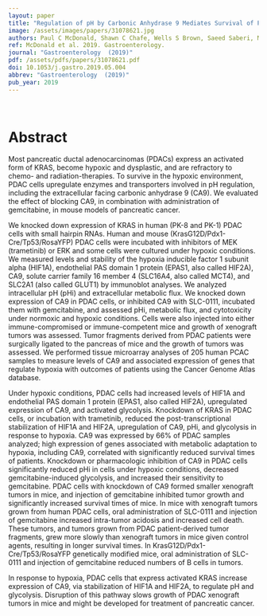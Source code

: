 ```yaml
---
layout: paper
title: "Regulation of pH by Carbonic Anhydrase 9 Mediates Survival of Pancreatic Cancer Cells With Activated KRAS in Response to Hypoxia."
image: /assets/images/papers/31078621.jpg
authors: Paul C McDonald, Shawn C Chafe, Wells S Brown, Saeed Saberi, Mridula Swayampakula, Geetha Venkateswaran, Oksana Nemirovsky, Jordan A Gillespie, Joanna M Karasinska, Steven E Kalloger, Claudiu T Supuran, David F Schaeffer, Ali Bashashati, Sohrab P Shah, James T Topham, Donald T Yapp, Jinyang Li, Daniel J Renouf, Ben Z Stanger, Shoukat Dedhar
ref: McDonald et al. 2019. Gastroenterology.
journal: "Gastroenterology  (2019)"
pdf: /assets/pdfs/papers/31078621.pdf
doi: 10.1053/j.gastro.2019.05.004
abbrev: "Gastroenterology  (2019)"
pub_year: 2019
---
```


<br />
<div data-badge-popover="right" data-badge-type="donut" data-pmid="31078621" data-hide-no-mentions="true" class="altmetric-embed"></div>

# Abstract

Most pancreatic ductal adenocarcinomas (PDACs) express an activated form of KRAS, become hypoxic and dysplastic, and are refractory to chemo- and radiation-therapies. To survive in the hypoxic environment, PDAC cells upregulate enzymes and transporters involved in pH regulation, including the extracellular facing carbonic anhydrase 9 (CA9). We evaluated the effect of blocking CA9, in combination with administration of gemcitabine, in mouse models of pancreatic cancer.

We knocked down expression of KRAS in human (PK-8 and PK-1) PDAC cells with small hairpin RNAs. Human and mouse (KrasG12D/Pdx1-Cre/Tp53/RosaYFP) PDAC cells were incubated with inhibitors of MEK (trametinib) or ERK and some cells were cultured under hypoxic conditions. We measured levels and stability of the hypoxia inducible factor 1 subunit alpha (HIF1A), endothelial PAS domain 1 protein (EPAS1, also called HIF2A), CA9, solute carrier family 16 member 4 (SLC16A4, also called MCT4), and SLC2A1 (also called GLUT1) by immunoblot analyses. We analyzed intracellular pH (pHi) and extracellular metabolic flux. We knocked down expression of CA9 in PDAC cells, or inhibited CA9 with SLC-0111, incubated them with gemcitabine, and assessed pHi, metabolic flux, and cytotoxicity under normoxic and hypoxic conditions. Cells were also injected into either immune-compromised or immune-competent mice and growth of xenograft tumors was assessed. Tumor fragments derived from PDAC patients were surgically ligated to the pancreas of mice and the growth of tumors was assessed. We performed tissue microarray analyses of 205 human PCAC samples to measure levels of CA9 and associated expression of genes that regulate hypoxia with outcomes of patients using the Cancer Genome Atlas database.

Under hypoxic conditions, PDAC cells had increased levels of HIF1A and endothelial PAS domain 1 protein (EPAS1, also called HIF2A), upregulated expression of CA9, and activated glycolysis. Knockdown of KRAS in PDAC cells, or incubation with trametinib, reduced the post-transcriptional stabilization of HIF1A and HIF2A, upregulation of CA9, pHi, and glycolysis in response to hypoxia. CA9 was expressed by 66% of PDAC samples analyzed; high expression of genes associated with metabolic adaptation to hypoxia, including CA9, correlated with significantly reduced survival times of patients. Knockdown or pharmacologic inhibition of CA9 in PDAC cells significantly reduced pHi in cells under hypoxic conditions, decreased gemcitabine-induced glycolysis, and increased their sensitivity to gemcitabine. PDAC cells with knockdown of CA9 formed smaller xenograft tumors in mice, and injection of gemcitabine inhibited tumor growth and significantly increased survival times of mice. In mice with xenograft tumors grown from human PDAC cells, oral administration of SLC-0111 and injection of gemcitabine increased intra-tumor acidosis and increased cell death. These tumors, and tumors grown from PDAC patient-derived tumor fragments, grew more slowly than xenograft tumors in mice given control agents, resulting in longer survival times. In KrasG12D/Pdx1-Cre/Tp53/RosaYFP genetically modified mice, oral administration of SLC-0111 and injection of gemcitabine reduced numbers of B cells in tumors.

In response to hypoxia, PDAC cells that express activated KRAS increase expression of CA9, via stabilization of HIF1A and HIF2A, to regulate pH and glycolysis. Disruption of this pathway slows growth of PDAC xenograft tumors in mice and might be developed for treatment of pancreatic cancer.


